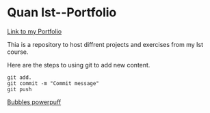 # Quan Ist--Portfolio

[Link to my Portfolio](https://github.com/Taquavioncandy/Ist--Portfolio-Quan)

Thia is a repository to host diffrent projects and exercises  from my Ist course.

Here are the steps to using git to add new content.

```
git add.
git commit -m "Commit message"
git push
```


[Bubbles powerpuff](https://images8.alphacoders.com/115/1151520.jpg)
